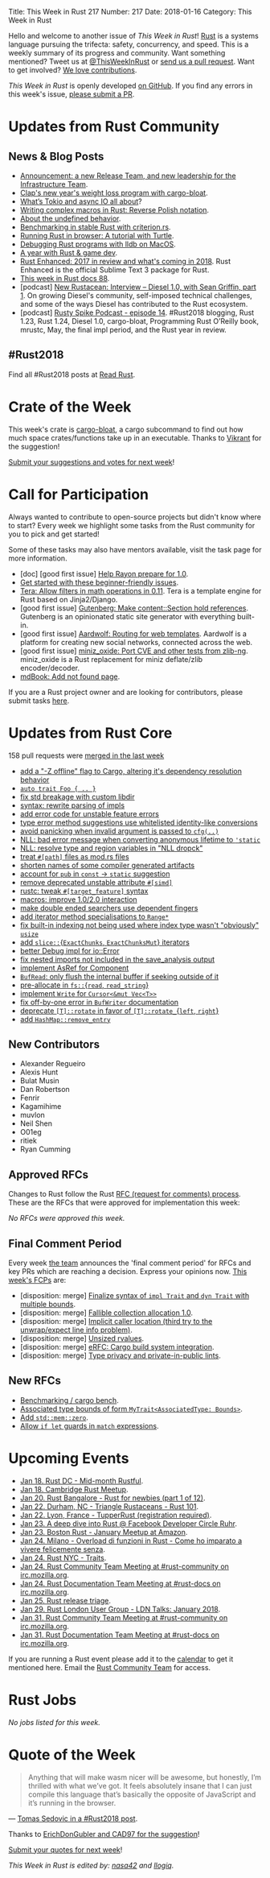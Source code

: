 Title: This Week in Rust 217
Number: 217
Date: 2018-01-16
Category: This Week in Rust

Hello and welcome to another issue of *This Week in Rust*!
[Rust](http://rust-lang.org) is a systems language pursuing the trifecta: safety, concurrency, and speed.
This is a weekly summary of its progress and community.
Want something mentioned? Tweet us at [@ThisWeekInRust](https://twitter.com/ThisWeekInRust) or [send us a pull request](https://github.com/cmr/this-week-in-rust).
Want to get involved? [We love contributions](https://github.com/rust-lang/rust/blob/master/CONTRIBUTING.md).

*This Week in Rust* is openly developed [on GitHub](https://github.com/cmr/this-week-in-rust).
If you find any errors in this week's issue, [please submit a PR](https://github.com/cmr/this-week-in-rust/pulls).

# Updates from Rust Community

## News & Blog Posts

* [Announcement: a new Release Team, and new leadership for the Infrastructure Team](https://internals.rust-lang.org/t/announcement-a-new-release-team-and-new-leadership-for-the-infrastructure-team/6562).
* [Clap's new year's weight loss program with cargo-bloat](https://clap.rs/2018/01/09/new-years-weight-loss/).
* [What’s Tokio and async IO all about](https://manishearth.github.io/blog/2018/01/10/whats-tokio-and-async-io-all-about/)?
* [Writing complex macros in Rust: Reverse Polish notation](https://rreverser.com/writing-complex-macros-in-rust/).
* [About the undefined behavior](https://vorner.github.io/undefined.html).
* [Benchmarking in stable Rust with criterion.rs](https://bheisler.github.io/post/benchmarking-with-criterion-rs/).
* [Running Rust in browser: A tutorial with Turtle](https://varblog.org/blog/2018/01/08/rust-and-webassembly-with-turtle/).
* [Debugging Rust programs with lldb on MacOS](https://bryce.fisher-fleig.org/blog/debugging-rust-programs-with-lldb/index.html).
* [A year with Rust & game dev](http://druerridge.com/?p=536).
* [Rust Enhanced: 2017 in review and what's coming in 2018](https://jason-williams.co.uk/rust-enhanced-reaches-50k-downloads/). Rust Enhanced is the official Sublime Text 3 package for Rust.
* [This week in Rust docs 88](https://guillaumegomez.github.io/this-week-in-rust-docs/blog/this-week-in-rust-docs-88).
* [podcast] [New Rustacean: Interview – Diesel 1.0, with Sean Griffin, part 1](https://www.patreon.com/newrustacean). On growing Diesel's community, self-imposed technical challenges, and some of the ways Diesel has contributed to the Rust ecosystem.
* [podcast] [Rusty Spike Podcast - episode 14](https://rusty-spike.blubrry.net/2018/01/11/episode-14-jan-10-2018/). #Rust2018 blogging, Rust 1.23, Rust 1.24, Diesel 1.0, cargo-bloat, Programming Rust O’Reilly book, mrustc, May, the final impl period, and the Rust year in review.

## #Rust2018

Find all #Rust2018 posts at [Read Rust](http://readrust.net/rust2018/).

# Crate of the Week

This week's crate is [cargo-bloat](https://github.com/RazrFalcon/cargo-bloat), a cargo subcommand to find out how much space crates/functions take up in an executable. Thanks to [Vikrant](https://users.rust-lang.org/u/nasa42) for the suggestion!

[Submit your suggestions and votes for next week][submit_crate]!

[submit_crate]: https://users.rust-lang.org/t/crate-of-the-week/2704

# Call for Participation

Always wanted to contribute to open-source projects but didn't know where to start?
Every week we highlight some tasks from the Rust community for you to pick and get started!

Some of these tasks may also have mentors available, visit the task page for more information.

* [doc] [good first issue] [Help Rayon prepare for 1.0](https://users.rust-lang.org/t/rayon-1-0-on-feb-14/14950).
* [Get started with these beginner-friendly issues](https://www.rustaceans.org/findwork/starters).
* [Tera: Allow filters in math operations in 0.11](https://github.com/Keats/tera/issues/244). Tera is a template engine for Rust based on Jinja2/Django.
* [good first issue] [Gutenberg: Make content::Section hold references](https://github.com/Keats/gutenberg/issues/205). Gutenberg is an opinionated static site generator with everything built-in.
* [good first issue] [Aardwolf: Routing for web templates](https://github.com/BanjoFox/aardwolf/issues/69). Aardwolf is a platform for creating new social networks, connected across the web.
* [good first issue] [miniz_oxide: Port CVE and other tests from zlib-ng](https://github.com/Frommi/miniz_oxide/issues/17). miniz_oxide is a Rust replacement for miniz deflate/zlib encoder/decoder.
* [mdBook: Add not found page](https://github.com/rust-lang-nursery/mdBook/issues/539).

If you are a Rust project owner and are looking for contributors, please submit tasks [here][guidelines].

[guidelines]: https://users.rust-lang.org/t/twir-call-for-participation/4821

# Updates from Rust Core

158 pull requests were [merged in the last week][merged]

[merged]: https://github.com/search?q=is%3Apr+org%3Arust-lang+is%3Amerged+merged%3A2017-01-08..2018-01-15

* [add a "-Z offline" flag to Cargo, altering it's dependency resolution behavior](https://github.com/rust-lang/cargo/pull/4770)
* [`auto trait Foo { .. }`](https://github.com/rust-lang/rust/pull/47416)
* [fix std breakage with custom libdir](https://github.com/rust-lang/rust/pull/46592)
* [syntax: rewrite parsing of impls](https://github.com/rust-lang/rust/pull/46455)
* [add error code for unstable feature errors](https://github.com/rust-lang/rust/pull/47413)
* [type error method suggestions use whitelisted identity-like conversions](https://github.com/rust-lang/rust/pull/46461)
* [avoid panicking when invalid argument is passed to `cfg(..)`](https://github.com/rust-lang/rust/pull/47372)
* [NLL: bad error message when converting anonymous lifetime to `'static`](https://github.com/rust-lang/rust/pull/47329)
* [NLL: resolve type and region variables in "NLL dropck"](https://github.com/rust-lang/rust/pull/47322)
* [treat `#[path]` files as mod.rs files](https://github.com/rust-lang/rust/pull/47298)
* [shorten names of some compiler generated artifacts](https://github.com/rust-lang/rust/pull/47269)
* [account for `pub` in `const` → `static` suggestion](https://github.com/rust-lang/rust/pull/47262)
* [remove deprecated unstable attribute `#[simd]`](https://github.com/rust-lang/rust/pull/47251)
* [rustc: tweak `#[target_feature]` syntax](https://github.com/rust-lang/rust/pull/47223)
* [macros: improve 1.0/2.0 interaction](https://github.com/rust-lang/rust/pull/46551)
* [make double ended searchers use dependent fingers](https://github.com/rust-lang/rust/pull/47208)
* [add iterator method specialisations to `Range*`](https://github.com/rust-lang/rust/pull/47180)
* [fix built-in indexing not being used where index type wasn't "obviously" `usize`](https://github.com/rust-lang/rust/pull/47167)
* [add `slice::`{`ExactChunks`, `ExactChunksMut`} iterators](https://github.com/rust-lang/rust/pull/47126)
* [better Debug impl for io::Error](https://github.com/rust-lang/rust/pull/47120)
* [fix nested imports not included in the save_analysis output](https://github.com/rust-lang/rust/pull/47081)
* [implement AsRef<Path> for Component](https://github.com/rust-lang/rust/pull/46985)
* [`BufRead`: only flush the internal buffer if seeking outside of it](https://github.com/rust-lang/rust/pull/46832)
* [pre-allocate in `fs::`{`read`, `read_string`}](https://github.com/rust-lang/rust/pull/47324)
* [implement `Write` for `Cursor<&mut Vec<T>>`](https://github.com/rust-lang/rust/pull/46830)
* [fix off-by-one error in `BufWriter` documentation](https://github.com/rust-lang/rust/pull/47330)
* [deprecate `[T]::rotate` in favor of `[T]::rotate_`{`left`, `right`}](https://github.com/rust-lang/rust/pull/46777)
* [add `HashMap::remove_entry`](https://github.com/rust-lang/rust/pull/47259)

## New Contributors

* Alexander Regueiro
* Alexis Hunt
* Bulat Musin
* Dan Robertson
* Fenrir
* Kagamihime
* muvlon
* Neil Shen
* O01eg
* ritiek
* Ryan Cumming

## Approved RFCs

Changes to Rust follow the Rust [RFC (request for comments)
process](https://github.com/rust-lang/rfcs#rust-rfcs). These
are the RFCs that were approved for implementation this week:

*No RFCs were approved this week.*

## Final Comment Period

Every week [the team](https://www.rust-lang.org/team.html) announces the
'final comment period' for RFCs and key PRs which are reaching a
decision. Express your opinions now. [This week's FCPs][fcp] are:

[fcp]: https://github.com/rust-lang/rfcs/labels/final-comment-period

* [disposition: merge] [Finalize syntax of `impl Trait` and `dyn Trait` with multiple bounds](https://github.com/rust-lang/rfcs/pull/2250).
* [disposition: merge] [Fallible collection allocation 1.0](https://github.com/rust-lang/rfcs/pull/2116).
* [disposition: merge] [Implicit caller location (third try to the unwrap/expect line info problem)](https://github.com/rust-lang/rfcs/pull/2091).
* [disposition: merge] [Unsized rvalues](https://github.com/rust-lang/rfcs/pull/1909).
* [disposition: merge] [eRFC: Cargo build system integration](https://github.com/rust-lang/rfcs/pull/2136).
* [disposition: merge] [Type privacy and private-in-public lints](https://github.com/rust-lang/rfcs/pull/2145).

## New RFCs

* [Benchmarking / cargo bench](https://github.com/rust-lang/rfcs/pull/2287).
* [Associated type bounds of form `MyTrait<AssociatedType: Bounds>`](https://github.com/rust-lang/rfcs/pull/2289).
* [Add `std::mem::zero`](https://github.com/rust-lang/rfcs/pull/2291).
* [Allow `if let` guards in `match` expressions](https://github.com/rust-lang/rfcs/pull/2294).

# Upcoming Events

* [Jan 18. Rust DC - Mid-month Rustful](https://www.meetup.com/RustDC/events/245934654/).
* [Jan 18. Cambridge Rust Meetup](https://www.meetup.com/Cambridge-Rust-Meetup/events/mgtcwnyxcbxb/).
* [Jan 20. Rust Bangalore - Rust for newbies (part 1 of 12)](https://www.meetup.com/rustox/events/246863039/).
* [Jan 22. Durham, NC - Triangle Rustaceans - Rust 101](https://www.meetup.com/triangle-rustaceans/events/kkjnpnyxcbdc/).
* [Jan 22. Lyon, France - TupperRust (registration required)](https://framaforms.org/inscription-obligatoire-tupperrust-de-janvier-2018-a-lens-lyon-1515789658).
* [Jan 23. A deep dive into Rust @ Facebook Developer Circle Ruhr](https://www.meetup.com/Facebook-Developer-Circle-Ruhr/events/246462601/).
* [Jan 23. Boston Rust - January Meetup at Amazon](https://www.meetup.com/BostonRust/events/246571213/).
* [Jan 24. Milano - Overload di funzioni in Rust - Come ho imparato a vivere felicemente senza](https://www.meetup.com/rust-language-milano/events/246439486/).
* [Jan 24. Rust NYC - Traits](https://www.meetup.com/Rust-NYC/events/246695372/).
* [Jan 24. Rust Community Team Meeting at #rust-community on irc.mozilla.org](https://chat.mibbit.com/?server=irc.mozilla.org&channel=%23rust-community).
* [Jan 24. Rust Documentation Team Meeting at #rust-docs on irc.mozilla.org](https://chat.mibbit.com/?server=irc.mozilla.org&channel=%23rust-docs).
* [Jan 25. Rust release triage](https://internals.rust-lang.org/t/release-cycle-triage-proposal/3544).
* [Jan 29. Rust London User Group - LDN Talks: January 2018](https://www.meetup.com/Rust-London-User-Group/events/246637221/).
* [Jan 31. Rust Community Team Meeting at #rust-community on irc.mozilla.org](https://chat.mibbit.com/?server=irc.mozilla.org&channel=%23rust-community).
* [Jan 31. Rust Documentation Team Meeting at #rust-docs on irc.mozilla.org](https://chat.mibbit.com/?server=irc.mozilla.org&channel=%23rust-docs).

If you are running a Rust event please add it to the [calendar] to get
it mentioned here. Email the [Rust Community Team][community] for access.

[calendar]: https://www.google.com/calendar/embed?src=apd9vmbc22egenmtu5l6c5jbfc%40group.calendar.google.com
[community]: mailto:community-team@rust-lang.org

# Rust Jobs

*No jobs listed for this week.*

# Quote of the Week

> Anything that will make wasm nicer will be awesome, but honestly, I’m thrilled with what we’ve got. It feels absolutely insane that I can just compile this language that’s basically the opposite of JavaScript and it’s running in the browser.

— [Tomas Sedovic in a #Rust2018 post](https://aimlesslygoingforward.com/blog/2018/01/10/rust-2018/).

Thanks to [ErichDonGubler and CAD97 for the suggestion](https://users.rust-lang.org/t/twir-quote-of-the-week/328/482)!

[Submit your quotes for next week][submit]!

[submit]: http://users.rust-lang.org/t/twir-quote-of-the-week/328

*This Week in Rust is edited by: [nasa42](https://github.com/nasa42) and [llogiq](https://github.com/llogiq).*
